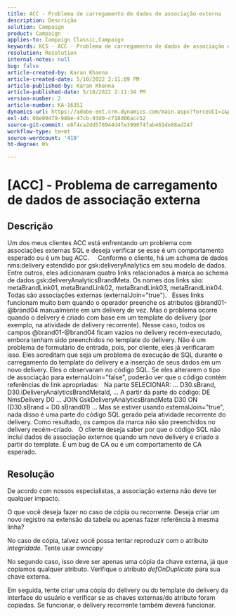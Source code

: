 ```yaml
---
title: ACC - Problema de carregamento de dados de associação externa
description: Descrição
solution: Campaign
product: Campaign
applies-to: Campaign Classic,Campaign
keywords: KCS - ACC - Problema de carregamento de dados de associação externa
resolution: Resolution
internal-notes: null
bug: false
article-created-by: Karan Khanna
article-created-date: 5/10/2022 2:11:09 PM
article-published-by: Karan Khanna
article-published-date: 5/10/2022 2:11:34 PM
version-number: 2
article-number: KA-16351
dynamics-url: https://adobe-ent.crm.dynamics.com/main.aspx?forceUCI=1&pagetype=entityrecord&etn=knowledgearticle&id=8f266a08-6bd0-ec11-a7b5-00224809c556
exl-id: 08e00479-988e-47cb-93d0-c718d06acc52
source-git-commit: e8f4ca2dd578944d4fe399074fab461de88ad247
workflow-type: tm+mt
source-wordcount: '419'
ht-degree: 0%

---
```


# [ACC] - Problema de carregamento de dados de associação externa

## Descrição


Um dos meus clientes ACC está enfrentando um problema com associações externas SQL e deseja verificar se esse é um comportamento esperado ou é um bug ACC.
 
 
Conforme o cliente, há um schema de dados nms:delivery estendido por gsk:deliveryAnalytics em seu modelo de dados. Entre outros, eles adicionaram quatro links relacionados à marca ao schema de dados gsk:deliveryAnalyticsBrandMeta.
Os nomes dos links são: metaBrandLink01, metaBrandLink02, metaBrandLink03, metaBrandLink04. Todas são associações externas (externalJoin=&quot;true&quot;).
 
Esses links funcionam muito bem quando o operador preenche os atributos @brand01-@brand04 manualmente em um delivery de vez. Mas o problema ocorre quando o delivery é criado com base em um template do delivery (por exemplo, na atividade de delivery recorrente). Nesse caso, todos os campos @brand01-@brand04 ficam vazios no delivery recém-executado, embora tenham sido preenchidos no template do delivery. Não é um problema de formulário de entrada, pois, por cliente, eles já verificaram isso. Eles acreditam que seja um problema de execução de SQL durante o carregamento do template do delivery e a inserção de seus dados em um novo delivery. Eles o observaram no código SQL. Se eles alterarem o tipo de associação para externalJoin=&quot;false&quot;, poderão ver que o código contém referências de link apropriadas:   Na parte SELECIONAR: ... D30.sBrand, D30.iDeliveryAnalyticsBrandMetaId, ... A partir da parte do código: DE NmsDelivery D0 ... JOIN GskDeliveryAnalyticsBrandMeta D30 ON (D30.sBrand = D0.sBrand01) ... Mas se estiver usando externalJoin=&quot;true&quot;, nada disso é uma parte do código SQL gerado pela atividade recorrente do delivery. Como resultado, os campos da marca não são preenchidos no delivery recém-criado.
 
O cliente deseja saber por que o código SQL não inclui dados de associação externos quando um novo delivery é criado a partir do template. É um bug de CA ou é um comportamento de CA esperado.


## Resolução


De acordo com nossos especialistas, a associação externa não deve ter qualquer impacto.

O que você deseja fazer no caso de cópia ou recorrente. Deseja criar um novo registro na extensão da tabela ou apenas fazer referência à mesma linha?

No caso de cópia, talvez você possa tentar reproduzir com o atributo *integridade.* Tente usar *owncopy*

No segundo caso, isso deve ser apenas uma cópia da chave externa, já que copiamos qualquer atributo. Verifique o atributo *defOnDuplicate* para sua chave externa.



Em seguida, tente criar uma cópia do delivery ou do template do delivery da interface do usuário e verificar se as chaves externas/do atributo foram copiadas. Se funcionar, o delivery recorrente também deverá funcionar.
